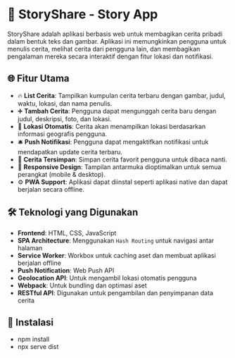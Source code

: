 # 📖 StoryShare - Story App

StoryShare adalah aplikasi berbasis web untuk membagikan cerita pribadi dalam bentuk teks dan gambar. Aplikasi ini memungkinkan pengguna untuk menulis cerita, melihat cerita dari pengguna lain, dan membagikan pengalaman mereka secara interaktif dengan fitur lokasi dan notifikasi.

## 🌐 Fitur Utama

- 🔥 **List Cerita**: Tampilkan kumpulan cerita terbaru dengan gambar, judul, waktu, lokasi, dan nama penulis.
- ➕ **Tambah Cerita**: Pengguna dapat mengunggah cerita baru dengan judul, deskripsi, foto, dan lokasi.
- 📍 **Lokasi Otomatis**: Cerita akan menampilkan lokasi berdasarkan informasi geografis pengguna.
- 🛎️ **Push Notifikasi**: Pengguna dapat mengaktifkan notifikasi untuk mendapatkan update cerita terbaru.
- 💾 **Cerita Tersimpan**: Simpan cerita favorit pengguna untuk dibaca nanti.
- 📱 **Responsive Design**: Tampilan antarmuka dioptimalkan untuk semua perangkat (mobile & desktop).
- ⚙️ **PWA Support**: Aplikasi dapat diinstal seperti aplikasi native dan dapat berjalan secara offline.

## 🛠️ Teknologi yang Digunakan

- **Frontend**: HTML, CSS, JavaScript
- **SPA Architecture**: Menggunakan `Hash Routing` untuk navigasi antar halaman
- **Service Worker**: Workbox untuk caching aset dan membuat aplikasi berjalan offline
- **Push Notification**: Web Push API
- **Geolocation API**: Untuk mengambil lokasi otomatis pengguna
- **Webpack**: Untuk bundling dan optimasi aset
- **RESTful API**: Digunakan untuk pengambilan dan penyimpanan data cerita

## 🚀 Instalasi
- npm install
- npx serve dist
